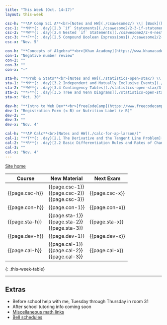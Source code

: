 ```yaml
---
title: "This Week (Oct. 14–17)"
layout: this-week

csc-h: "**AP Comp Sci A**<br>[Notes and HW](./csawesome2/) \\| [Book](https://runestone.academy/ns/books/published/manvillehighschool_csawesome2_2526/csawesome2.html){:target=\"_blank\"}"
csc-1: "**M**{: .day}[2.3 `if` Statements](./csawesome2/2-3-if-statements.html)"
csc-2: "**W**{: .day}[2.4 Nested `if` Statements](./csawesome2/2-4-nested-if-statements.html)"
csc-3: "**F**{: .day}[2.5 Compound Boolean Expressions](./csawesome2/2-5-compound-boolean-expressions.html)"
csc-x: "Nov. 5"

con-h: "**Concepts of Algebra**<br>[Khan Academy](https://www.khanacademy.org/math/algebra){:target=\"_blank\"}"
con-1: "Negative number review"
con-2: ""
con-3: ""
con-x: "–"

sta-h: "**Prob & Stats**<br>[Notes and HW](./statistics-open-stax/) \\| [Book](https://openstax.org/books/statistics/pages/1-introduction){:target=\"_blank\"}"
sta-1: "**M**{: .day}[3.2 Independent and Mutually Exclusive Events](./statistics-open-stax/3-2-independent-and-mutually-exclusive-events.html) and<br>**&nbsp;**{: .day}[3.3 Two Basic Rules of Probability](./statistics-open-stax/3-3-two-basic-rules-of-probability.html)"
sta-2: "**W**{: .day}[3.4 Contingency Tables](./statistics-open-stax/3-4-contingency-tables.html)"
sta-3: "**F**{: .day}[3.5 Tree and Venn Diagrams](./statistics-open-stax/3-5-tree-and-venn-diagrams.html)"
sta-x: "Oct. 30"

dev-h: "**Intro to Web Dev**<br>[freeCodeCamp](https://www.freecodecamp.org/learn/2022/responsive-web-design/){:target=\"_blank\"}"
dev-1: "Registration Form (≤ B) or Nutrition Label (> B)"
dev-2: ""
dev-3: ""
dev-x: "Nov. 4"

cal-h: "**AP Calc**<br>[Notes and HW](./calc-for-ap-larson/)"
cal-1: "**T**{: .day}[2.1 The Derivative and the Tangent Line Problem](./calc-for-ap-larson/2.1-the-derivative-and-the-tangent-line-problem.html)"
cal-2: "**R**{: .day}[2.2 Basic Differentiation Rules and Rates of Change](./calc-for-ap-larson/2.2-basic-differentiation-rules-and-rates-of-change.html)"
cal-3: ""
cal-x: "Nov. 4"
---
```


[Site home](./)

| Course         | New Material                                       | Next Exam      |
| -------------- | -------------------------------------------------- | -------------- |
| {{page.csc-h}} | {{page.csc-1}}<br>{{page.csc-2}}<br>{{page.csc-3}} | {{page.csc-x}} |
| {{page.con-h}} | {{page.con-1}}                                     | {{page.con-x}} |
| {{page.sta-h}} | {{page.sta-1}}<br>{{page.sta-2}}<br>{{page.sta-3}} | {{page.sta-x}} |
| {{page.dev-h}} | {{page.dev-1}}                                     | {{page.dev-x}} |
| {{page.cal-h}} | {{page.cal-1}}<br>{{page.cal-2}}<br>{{page.cal-3}} | {{page.cal-x}} |
{: .this-week-table}

---

## Extras

- Before school help with me, Tuesday through Thursday in room 31
- After school tutoring info coming soon
- [Miscellaneous math links](./misc/math-links.md)
- [Bell schedules](./misc/bell-schedule.md)
